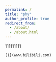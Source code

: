 ```yaml
---
permalink: /
title: "phy"
author_profile: true
redirect_from: 
  - /about/
  - /about.html
---
```


111111111
```
[1](www.bilibili.com)

```
